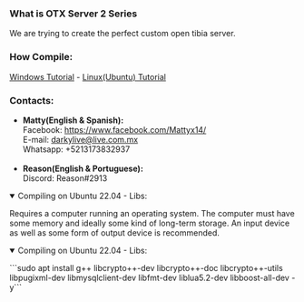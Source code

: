 ### What is OTX Server 2 Series
We are trying to create the perfect custom open tibia server.

### How Compile:
[Windows Tutorial](https://github.com/mattyx14/otxserver/wiki/Compilling-on-Windows) - [Linux(Ubuntu) Tutorial](https://github.com/mattyx14/otxserver/wiki/Compiling-OTX2-on-Ubuntu)

### Contacts:
- <b>Matty(English & Spanish):</b><br>
Facebook: https://www.facebook.com/Mattyx14/<br>
E-mail: darkylive@live.com.mx<br>
Whatsapp: +5213173832937<br><br>
- <b>Reason(English & Portuguese):</b><br>
Discord: Reason#2913

<details open>
  <summary>Compiling on Ubuntu 22.04 - Libs:</summary>
  <p>
    Requires a computer running an operating system. The computer must have some
    memory and ideally some kind of long-term storage. An input device as well
    as some form of output device is recommended.
  </p>
</details>

<details open>
  <summary>Compiling on Ubuntu 22.04 - Libs:</summary>
  <p>
    ```sudo apt install g++ libcrypto++-dev libcrypto++-doc libcrypto++-utils libpugixml-dev libmysqlclient-dev libfmt-dev liblua5.2-dev libboost-all-dev -y```
  </p>
</details>
